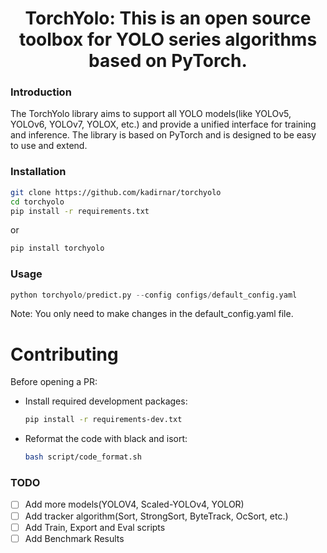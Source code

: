 <div align="center">
<h1>
  TorchYolo: This is an open source toolbox for YOLO series algorithms based on PyTorch.
</h1>
</div>


### Introduction

The TorchYolo library aims to support all YOLO models(like YOLOv5, YOLOv6, YOLOv7, YOLOX, etc.) and provide a unified interface for training and inference. The library is based on PyTorch and is designed to be easy to use and extend.

### Installation
```bash
git clone https://github.com/kadirnar/torchyolo
cd torchyolo
pip install -r requirements.txt
```
or 
```bash
pip install torchyolo
```
### Usage
```python
python torchyolo/predict.py --config configs/default_config.yaml
```
Note: You only need to make changes in the default_config.yaml file.

# Contributing
Before opening a PR:
  - Install required development packages:
    ```bash
    pip install -r requirements-dev.txt
    ```
  - Reformat the code with black and isort:
    ```bash
    bash script/code_format.sh
    ``` 

### TODO
- [ ] Add more models(YOLOV4, Scaled-YOLOv4, YOLOR)
- [ ] Add tracker algorithm(Sort, StrongSort, ByteTrack, OcSort, etc.)
- [ ] Add Train, Export and Eval scripts
- [ ] Add Benchmark Results
